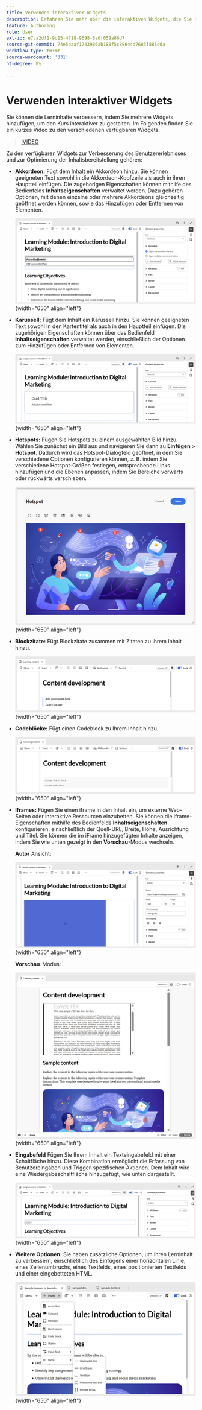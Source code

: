 ```yaml
---
title: Verwenden interaktiver Widgets
description: Erfahren Sie mehr über die interaktiven Widgets, die Sie im Lerninhalt verwenden können.
feature: Authoring
role: User
exl-id: e7ca2df1-9d15-4718-9698-8a0f059a86d7
source-git-commit: 74e5baaf1743986ab188f5c89644d7683f885d0a
workflow-type: tm+mt
source-wordcount: '331'
ht-degree: 0%

---
```


# Verwenden interaktiver Widgets

Sie können die Lerninhalte verbessern, indem Sie mehrere Widgets hinzufügen, um den Kurs interaktiver zu gestalten. Im Folgenden finden Sie ein kurzes Video zu den verschiedenen verfügbaren Widgets.

>[!VIDEO](https://video.tv.adobe.com/v/3469531/learning-content-aem-guides)


Zu den verfügbaren Widgets zur Verbesserung des Benutzererlebnisses und zur Optimierung der Inhaltsbereitstellung gehören:

- **Akkordeon:** Fügt dem Inhalt ein Akkordeon hinzu. Sie können geeigneten Text sowohl in die Akkordeon-Kopfzeile als auch in ihren Hauptteil einfügen. Die zugehörigen Eigenschaften können mithilfe des Bedienfelds **Inhaltseigenschaften** verwaltet werden. Dazu gehören Optionen, mit denen einzelne oder mehrere Akkordeons gleichzeitig geöffnet werden können, sowie das Hinzufügen oder Entfernen von Elementen.

  ![](assets/accordion-learning-content.png){width="650" align="left"}

- **Karussell:** Fügt dem Inhalt ein Karussell hinzu. Sie können geeigneten Text sowohl in den Kartentitel als auch in den Hauptteil einfügen. Die zugehörigen Eigenschaften können über das Bedienfeld **Inhaltseigenschaften** verwaltet werden, einschließlich der Optionen zum Hinzufügen oder Entfernen von Elementen.

  ![](assets/carousal-learning-content.png){width="650" align="left"}

- **Hotspots:** Fügen Sie Hotspots zu einem ausgewählten Bild hinzu. Wählen Sie zunächst ein Bild aus und navigieren Sie dann zu **Einfügen > Hotspot**. Dadurch wird das Hotspot-Dialogfeld geöffnet, in dem Sie verschiedene Optionen konfigurieren können, z. B. indem Sie verschiedene Hotspot-Größen festlegen, entsprechende Links hinzufügen und die Ebenen anpassen, indem Sie Bereiche vorwärts oder rückwärts verschieben.

  ![](assets/hotspot-learning-content.png){width="650" align="left"}

- **Blockzitate:** Fügt Blockzitate zusammen mit Zitaten zu Ihrem Inhalt hinzu.

  ![](assets/block-quote-learning-content.png){width="650" align="left"}

- **Codeblöcke:** Fügt einen Codeblock zu Ihrem Inhalt hinzu.

  ![](assets/code-block-learning-content.png){width="650" align="left"}

- **Iframes:** Fügen Sie einen iframe in den Inhalt ein, um externe Web-Seiten oder interaktive Ressourcen einzubetten. Sie können die iframe-Eigenschaften mithilfe des Bedienfelds **Inhaltseigenschaften** konfigurieren, einschließlich der Quell-URL, Breite, Höhe, Ausrichtung und Titel. Sie können die im iFrame hinzugefügten Inhalte anzeigen, indem Sie wie unten gezeigt in den **Vorschau**-Modus wechseln.

  **Autor** Ansicht:

  ![](assets/iframe-learning-content.png){width="650" align="left"}


  **Vorschau**-Modus:

  ![](assets/iframe-learning-content-preview.png){width="650" align="left"}

- **Eingabefeld** Fügen Sie Ihrem Inhalt ein Texteingabefeld mit einer Schaltfläche hinzu. Diese Kombination ermöglicht die Erfassung von Benutzereingaben und Trigger-spezifischen Aktionen. Dem Inhalt wird eine Wiedergabeschaltfläche hinzugefügt, wie unten dargestellt.

  ![](assets/button-learning-content.png){width="650" align="left"}

- **Weitere Optionen:** Sie haben zusätzliche Optionen, um Ihren Lerninhalt zu verbessern, einschließlich des Einfügens einer horizontalen Linie, eines Zeilenumbruchs, eines Textfelds, eines positionierten Textfelds und einer eingebetteten HTML.

  ![](assets/more-options-learning-content.png){width="650" align="left"}
